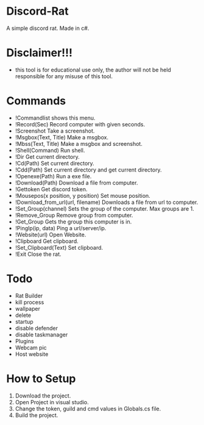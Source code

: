 # Discord-Rat
A simple discord rat. Made in c#.

# Disclaimer!!!
* this tool is for educational use only, the author will not be held responsible for any misuse of this tool.

# Commands
* !Commandlist shows this menu.
* !Record(Sec) Record computer with given seconds.
* !Screenshot Take a screenshot.
* !Msgbox(Text, Title) Make a msgbox.
* !Mbss(Text, Title) Make a msgbox and screenshot.
* !Shell(Command) Run shell.
* !Dir Get current directory.
* !Cd(Path) Set current directory.
* !Cdd(Path) Set current directory and get current directory.
* !Openexe(Path) Run a exe file.
* !Download(Path) Download a file from computer.
* !Gettoken Get discord token.
* !Mousepos(x position, y position) Set mouse position.
* !Download_from_url(url, filename) Downloads a file from url to computer.
* !Set_Group(channel) Sets the group of the computer. Max groups are 1.
* !Remove_Group Remove group from computer.
* !Get_Group Gets the group this computer is in.
* !PingIp(ip, data) Ping a url/server/ip.
* !Website(url) Open Website.
* !Clipboard Get clipboard.
* !Set_Clipboard(Text) Set clipboard.
* !Exit Close the rat.

# Todo
* Rat Builder
* kill process
* wallpaper
* delete
* startup
* disable defender
* disable taskmanager
* Plugins
* Webcam pic
* Host website

# How to Setup
1) Download the project.
2) Open Project in visual studio.
3) Change the token, guild and cmd values in Globals.cs file.
4) Build the project.
